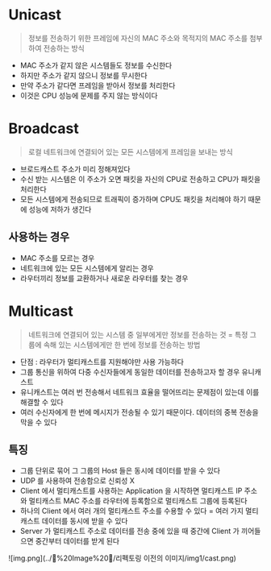 # Unicast

> 정보를 전송하기 위한 프레임에 자신의 MAC 주소와 목적지의 MAC 주소를 첨부하여 전송하는 방식

* MAC 주소가 같지 않은 시스템들도 정보를 수신한다
* 하지만 주소가 같지 않으니 정보를 무시한다
* 만약 주소가 같다면 프레임을 받아서 정보를 처리한다
* 이것은 CPU 성능에 문제를 주지 않는 방식이다

# Broadcast

> 로컬 네트워크에 연결되어 있는 모든 시스템에게 프레임을 보내는 방식

* 브로드캐스트 주소가 미리 정해져있다
* 수신 받는 시스템은 이 주소가 오면 패킷을 자신의 CPU로 전송하고 CPU가 패킷을 처리한다
* 모든 시스템에게 전송되므로 트래픽이 증가하며 CPU도 패킷을 처리해야 하기 때문에 성능에 저하가 생긴다

## 사용하는 경우

* MAC 주소를 모르는 경우
* 네트워크에 있는 모든 시스템에게 알리는 경우
* 라우터끼리 정보를 교환하거나 새로운 라우터를 찾는 경우

# Multicast

> 네트워크에 연결되어 있는 시스템 중 일부에게만 정보를 전송하는 것 = 특정 그룹에 속해 있는 시스템에게만 한 번에 정보를 전송하는 방법

* 단점 : 라우터가 멀티캐스트를 지원해야만 사용 가능하다
* 그룹 통신을 위하여 다중 수신자들에게 동일한 데이터를 전송하고자 할 경우 유니캐스트
* 유니캐스트는 여러 번 전송해서 네트워크 효율을 떨어뜨리는 문제점이 있는데 이를 해결할 수 있다
* 여러 수신자에게 한 번에 메시지가 전송될 수 있기 때문이다. 데이터의 중복 전송을 막을 수 있다

## 특징

* 그룹 단위로 묶어 그 그룹의 Host 들은 동시에 데이터를 받을 수 있다
* UDP 를 사용하여 전송함으로 신뢰성 X
* Client 에서 멀티캐스트를 사용하는 Application 을 시작하면 멀티캐스트 IP 주소와 멀티캐스트 MAC 주소를 라우터에 등록함으로 멀티캐스트 그룹에 등록된다
* 하나의 Client 에서 여러 개의 멀티캐스트 주소를 수용할 수 있다 = 여러 가지 멀티캐스트 데이터를 동시에 받을 수 있다
* Server 가 멀티캐스트 주소로 데이터를 전송 중에 있을 때 중간에 Client 가 끼어들으면 중간부터 데이터를 받게 된다

![img.png](../🔲%20Image%20🔲/리펙토링 이전의 이미지/img1/cast.png)